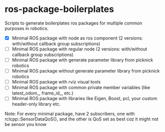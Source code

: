 # ros-package-boilerplates
Scripts to generate boilerplates ros packages for multiple common purposes in robotics.

- [x] Minimal ROS package with node as ros component (2 versions: with/without callback group subscriptions)
- [ ] Minimal ROS package with regular node (2 versions: with/without callback group subscriptions)
- [ ] Minimal ROS package with generate parameter library from picknick robotics
- [ ] Minimal ROS package without generate parameter library from picknick robotics
- [ ] Minimal ROS package with rviz visual tools
- [ ] Minimal ROS package with common private member variables (like latest_odom_, frame_id_, etc.)
- [ ] Minimal ROS package with libraries like Eigen, Boost, pcl, your custom header-only library etc.

Note: For every minimal package, have 2 subscribers, one with rclcpp::SensorDataQoS{}, and the other is QoS set as best coz it might not be sensor you know
